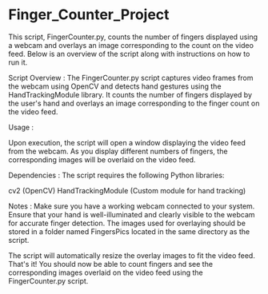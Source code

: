 # Finger_Counter_Project

This script, FingerCounter.py, counts the number of fingers displayed using a webcam and overlays an image corresponding to the count on the video feed. Below is an overview of the script along with instructions on how to run it.

Script Overview :
The FingerCounter.py script captures video frames from the webcam using OpenCV and detects hand gestures using the HandTrackingModule library. It counts the number of fingers displayed by the user's hand and overlays an image corresponding to the finger count on the video feed.

Usage :

Upon execution, the script will open a window displaying the video feed from the webcam. As you display different numbers of fingers, the corresponding images will be overlaid on the video feed.

Dependencies :
The script requires the following Python libraries:

cv2 (OpenCV)
HandTrackingModule (Custom module for hand tracking)

Notes :
Make sure you have a working webcam connected to your system.
Ensure that your hand is well-illuminated and clearly visible to the webcam for accurate finger detection.
The images used for overlaying should be stored in a folder named FingersPics located in the same directory as the script.

The script will automatically resize the overlay images to fit the video feed.
That's it! You should now be able to count fingers and see the corresponding images overlaid on the video feed using the FingerCounter.py script.
